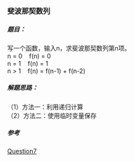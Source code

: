 ### 斐波那契数列

##### 题目：
写一个函数，输入n，求斐波那契数列第n项。
<br/>n = 0 &nbsp;&nbsp; f(n) = 0
<br/>n = 1 &nbsp;&nbsp; f(n) = 1
<br/>n > 1  &nbsp;&nbsp; f(n) = f(n-1) + f(n-2)
##### 解题思路：
（1）方法一：利用递归计算
<br/>（2）方法二：使用临时变量保存

##### 参考
[Question7](https://github.com/BillKalin/SwordOffer/blob/master/sourcecode/src/main/java/com/billkalin/sourcecode/question7/Main.java)
